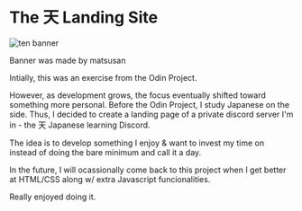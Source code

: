 # The 天 Landing Site

![ten banner](./images/bannergif.gif)

Banner was made by matsusan

Intially, this was an exercise from the Odin Project.

However, as development grows, the focus eventually shifted toward
something more personal. Before the Odin Project, I study Japanese
on the side. Thus, I decided to create a landing page of a private
discord server I'm in - the 天 Japanese learning Discord. 

The idea is to develop something I enjoy & want to invest my time
on instead of doing the bare minimum and call it a day.

In the future, I will ocassionally come back to this project when 
I get better at HTML/CSS along w/ extra Javascript funcionalities.

Really enjoyed doing it.